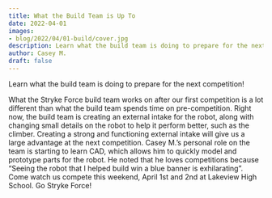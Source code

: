 ```yaml
---
title: What the Build Team is Up To
date: 2022-04-01
images:
- blog/2022/04/01-build/cover.jpg
description: Learn what the build team is doing to prepare for the next competition
author: Casey M.
draft: false
---
```


Learn what the build team is doing to prepare for the next competition!

<!--more-->

What the Stryke Force build team works on after our first competition is a lot different than what the build team spends time on pre-competition. Right now, the build team is creating an external intake for the robot, along with changing small details on the robot to help it perform better, such as the climber. Creating a strong and functioning external intake will give us a large advantage at the next competition. Casey M.’s personal role on the team is starting to learn CAD, which allows him to quickly model and prototype parts for the robot. He noted that he loves competitions because “Seeing the robot that I helped build win a blue banner is exhilarating”. Come watch us compete this weekend, April 1st and 2nd at Lakeview High School.  Go Stryke Force!
